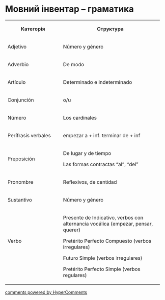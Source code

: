 <div id="hypercomments_widget" class="js-hypercomments-widget invisible"></div>

# Мовний інвентар – граматика

<table>
<tbody>
<tr>
<td style="text-align: center;" width="217">
<p><strong>Категорія</strong></p>
</td>
<td style="text-align: center;" width="444">
<p><strong>Структура</strong></p>
</td>
</tr>
<tr>
<td width="217">
<p>Adjetivo</p>
</td>
<td width="444">
<p>N&uacute;mero y g&eacute;nero</p>
</td>
</tr>
<tr>
<td width="217">
<p>Adverbio</p>
</td>
<td width="444">
<p>De modo</p>
</td>
</tr>
<tr>
<td width="217">
<p>Art&iacute;culo</p>
</td>
<td width="444">
<p>Determinado e indeterminado</p>
</td>
</tr>
<tr>
<td width="217">
<p>Conjunci&oacute;n&nbsp;</p>
</td>
<td width="444">
<p>о/u</p>
</td>
</tr>
<tr>
<td width="217">
<p>N&uacute;mero&nbsp;</p>
</td>
<td width="444">
<p>Los cardinales&nbsp;</p>
</td>
</tr>
<tr>
<td width="217">
<p>Per&iacute;frasis verbales</p>
</td>
<td width="444">
<p>empezar а + inf. terminar de + inf</p>
</td>
</tr>
<tr>
<td width="217">
<p>Preposici&oacute;n</p>
</td>
<td width="444">
<p>De lugar y de tiempo</p>
<p>Las formas contractas &ldquo;al&rdquo;, &ldquo;del&rdquo;</p>
</td>
</tr>
<tr>
<td width="217">
<p>Pronombre</p>
</td>
<td width="444">
<p>Reflexivos, de cantidad</p>
</td>
</tr>
<tr>
<td width="217">
<p>Sustantivo</p>
</td>
<td width="444">
<p>N&uacute;mero y g&eacute;nero</p>
</td>
</tr>
<tr>
<td width="217">
<p>Verbo</p>
<p>&nbsp;</p>
</td>
<td width="444">
<p>Presente de Indicativo, verbos con alternancia voc&aacute;lica (empezar, pensar, querer)</p>
<p>Pret&eacute;rito Perfecto Compuesto (verbos irregulares)</p>
<p>Futuro Simple (verbos irregulares)</p>
<p>Pret&eacute;rito Perfecto Simple (verbos regulares)</p>
</td>
</tr>
</tbody>
</table>

<div class="js-hypercomments-container">
    <a href="http://hypercomments.com" class="hc-link" title="comments widget">comments powered by HyperComments</a>
</div>